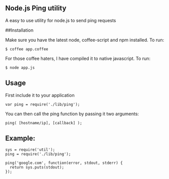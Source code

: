 ## Node.js Ping utility
   A easy to use utility for node.js to send ping requests

##Installation

Make sure you have the latest node, coffee-script and npm installed. To run:

    $ coffee app.coffee

For those coffee haters, I have compiled it to native javascript. To run:

    $ node app.js


## Usage

First include it to your application

    var ping = require('./lib/ping');

You can then call the ping function by passing it two arguments:

    ping( [hostname/ip], [callback] );


## Example:

    sys = require('util');
    ping = require('./lib/ping');

    ping('google.com', function(error, stdout, stderr) {
      return sys.puts(stdout);
    });